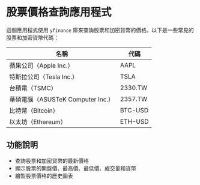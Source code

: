 # 股票價格查詢應用程式

這個應用程式使用 `yfinance` 庫來查詢股票和加密貨幣的價格。以下是一些常見的股票和加密貨幣代碼：

| 名稱                           | 代碼      |
| ------------------------------ | --------- |
| 蘋果公司（Apple Inc.）         | AAPL      |
| 特斯拉公司（Tesla Inc.）       | TSLA      |
| 台積電（TSMC）                 | 2330.TW   |
| 華碩電腦（ASUSTeK Computer Inc.）| 2357.TW   |
| 比特幣（Bitcoin）              | BTC-USD   |
| 以太坊（Ethereum）             | ETH-USD   |

## 功能說明

- 查詢股票和加密貨幣的最新價格
- 顯示股票的開盤價、最高價、最低價、成交量和貨幣
- 繪製股票價格的歷史圖表

